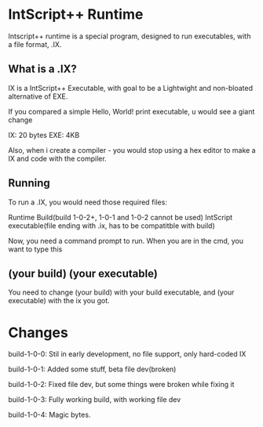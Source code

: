 # IntScript++ Runtime

Intscript++ runtime is a special program, designed to run executables, with a file format, .IX.

## What is a .IX?

IX is a IntScript++ Executable, with goal to be a Lightwight and non-bloated alternative of EXE.

If you compared a simple Hello, World! print executable, u would see a giant change

IX: 20 bytes
EXE: 4KB

Also, when i create a compiler - you would stop using a hex editor to make a IX and code with the compiler.

## Running

To run a .IX, you would need those required files:

Runtime Build(build 1-0-2+, 1-0-1 and 1-0-2 cannot be used)
IntScript executable(file ending with .ix, has to be compatitble with build)

Now, you need a command prompt to run.
When you are in the cmd, you want to type this

## (your build) (your executable)

You need to change (your build) with your build executable, and (your executable) with the ix you got.


# Changes

build-1-0-0: Stil in early development, no file support, only hard-coded IX 

build-1-0-1: Added some stuff, beta file dev(broken)

build-1-0-2: Fixed file dev, but some things were broken while fixing it

build-1-0-3: Fully working build, with working file dev

build-1-0-4: Magic bytes.
